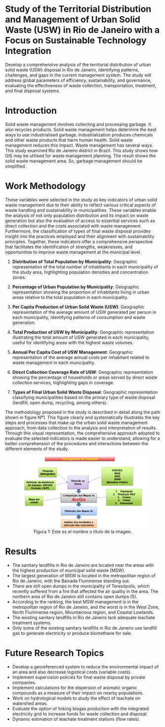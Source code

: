 # Study of the Territorial Distribution and Management of Urban Solid Waste (USW) in Rio de Janeiro with a Focus on Sustainable Technology Integration

Develop a comprehensive analysis of the territorial distribution of urban solid waste (USW) disposal in Rio de Janeiro, identifying patterns, challenges, and gaps in the current management system. The study will address global parameters of efficiency, sustainability, and governance, evaluating the effectiveness of waste collection, transportation, treatment, and final disposal systems.

# Introduction 
Solid waste management involves collecting and processing
garbage. It also recycles products. Solid waste management helps determine
the best ways to use industrialised garbage. Industrialization produces
chemicals and other waste products that harm human health. Solid waste
management reduces this impact. Waste management has several ways. This
study examined Rio de Janeiro district in Brazil. This study shows how GIS may be utilised for waste
management planning. The result shows the solid waste management area.
So, garbage management should be simplified.

# Work Methodology


These variables were selected in the study as key indicators of urban solid waste management due to their ability to reflect various critical aspects of waste handling and sustainability in municipalities. These variables enable the analysis of not only population distribution and its impact on waste generation but also the evaluation of access to essential services such as direct collection and the costs associated with waste management. Furthermore, the classification of types of final waste disposal provides insight into the practices employed and their alignment with sustainability principles. Together, these indicators offer a comprehensive perspective that facilitates the identification of strengths, weaknesses, and opportunities to improve waste management at the municipal level.

1. **Distribution of Total Population by Municipality**: Geographic representation of the total number of inhabitants in each municipality of the study area, highlighting population densities and concentration zones.  

2. **Percentage of Urban Population by Municipality**: Geographic representation showing the proportion of inhabitants living in urban areas relative to the total population in each municipality.  

3. **Per Capita Production of Urban Solid Waste (USW)**: Geographic representation of the average amount of USW generated per person in each municipality, identifying patterns of consumption and waste generation.  

4. **Total Production of USW by Municipality**: Geographic representation illustrating the total amount of USW generated in each municipality, useful for identifying areas with the highest waste volumes.  

5. **Annual Per Capita Cost of USW Management**: Geographic representation of the average annual costs per inhabitant related to waste management in each municipality.  

6. **Direct Collection Coverage Rate of USW**: Geographic representation showing the percentage of households or areas served by direct waste collection services, highlighting gaps in coverage.  

7. **Types of Final Urban Solid Waste Disposal**: Geographic representation classifying municipalities based on the primary type of waste disposal (landfill, open dump, recycling, among others).  

The methodology proposed in the study is described in detail along the path shown in figure Nº1. This figure clearly and systematically illustrates the key steps and processes that make up the urban solid waste management approach, from data collection to the analysis and interpretation of results. Through this visual representation, the comprehensive approach adopted to evaluate the selected indicators is made easier to understand, allowing for a better comprehension of the procedures and interactions between the different elements of the study.

<figure style="text-align: center;">
  <img src="fluxograma_trabalho.png" alt="Texto alternativo">
  <figcaption>Figura 1: Este es el nombre o título de la imagen.</figcaption>
</figure>

# Results 

- The sanitary landfills in Rio de Janeiro are located near the areas with the highest production of municipal solid waste (MSW).
- The largest generation of MSW is located in the metropolitan region of Rio de Janeiro, with the Baixada Fluminense standing out.
- There are still open dumps in the municipality of Teresópolis, which recently suffered from a fire that affected the air quality in the area. The northern area of Rio de Janeiro still contains open dumps (5).
- According to the ranking, the best MSW management is in the metropolitan region of Rio de Janeiro, and the worst is in the West Zone, North Fluminense region, Mountainous region, and Coastal Lowlands.
- The existing sanitary landfills in Rio de Janeiro lack adequate leachate treatment systems.
- Only some of the existing sanitary landfills in Rio de Janeiro use landfill gas to generate electricity or produce biomethane for sale.

# Future Research Topics

- Develop a georeferenced system to reduce the environmental impact of an area and also decrease logistical costs (variable costs).
- Implement supervision policies for final waste disposal by private companies.
- Implement calculations for the dispersion of aromatic organic compounds as a measure of their impact on nearby populations.
- Work on hydrological models to study the effect of leachate on watershed areas.
- Evaluate the option of linking biogas production with the integrated electricity grid to increase funds for waste collection and disposal.
- Dynamic estimation of leachate treatment stations (flow rates).

